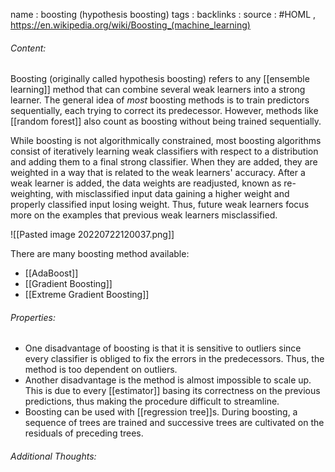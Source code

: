 name : boosting (hypothesis boosting)
tags : 
backlinks : 
source : #HOML , https://en.wikipedia.org/wiki/Boosting_(machine_learning)

###### Content:
Boosting (originally called hypothesis boosting) refers to any [[ensemble learning]] method that can combine several weak learners into a strong learner. The general idea of *most* boosting methods is to train predictors sequentially, each trying to correct its predecessor. However, methods like [[random forest]] also count as boosting without being trained sequentially.

While boosting is not algorithmically constrained, most boosting algorithms consist of iteratively learning weak classifiers with respect to a distribution and adding them to a final strong classifier. When they are added, they are weighted in a way that is related to the weak learners' accuracy. After a weak learner is added, the data weights are readjusted, known as re-weighting, with misclassified input data gaining a higher weight and properly classified input losing weight. Thus, future weak learners focus more on the examples that previous weak learners misclassified.

![[Pasted image 20220722120037.png]]

There are many boosting method available:
- [[AdaBoost]]
- [[Gradient Boosting]]
- [[Extreme Gradient Boosting]]

###### Properties:
- One disadvantage of boosting is that it is sensitive to outliers since every classifier is obliged to fix the errors in the predecessors. Thus, the method is too dependent on outliers.
- Another disadvantage is the method is almost impossible to scale up. This is due to every [[estimator]] basing its correctness on the previous predictions, thus making the procedure difficult to streamline.
- Boosting can be used with [[regression tree]]s. During boosting, a sequence of trees are trained and successive trees are cultivated on the residuals of preceding trees.

###### Additional Thoughts:
